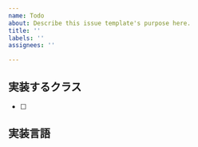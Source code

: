 ```yaml
---
name: Todo
about: Describe this issue template's purpose here.
title: ''
labels: ''
assignees: ''

---
```


## 実装するクラス
- [ ]

## 実装言語
